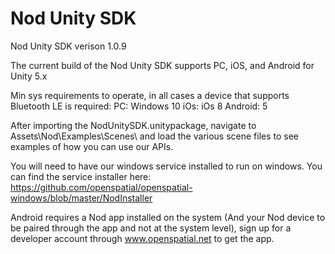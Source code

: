 # Nod Unity SDK
Nod Unity SDK verison 1.0.9

The current build of the Nod Unity SDK supports PC, iOS, and Android for Unity 5.x

Min sys requirements to operate, in all cases a device that supports Bluetooth LE is required:
PC: Windows 10
iOs: iOs 8
Android: 5

After importing the NodUnitySDK.unitypackage, navigate to Assets\Nod\Examples\Scenes\ and load the various scene files to see examples of how you can use our APIs.  

You will need to have our windows service installed to run on windows.  You can find the service installer here:
https://github.com/openspatial/openspatial-windows/blob/master/NodInstaller

Android requires a Nod app installed on the system (And your Nod device to be paired through the app and not at the system level), sign up for a developer account through www.openspatial.net to get the app.
